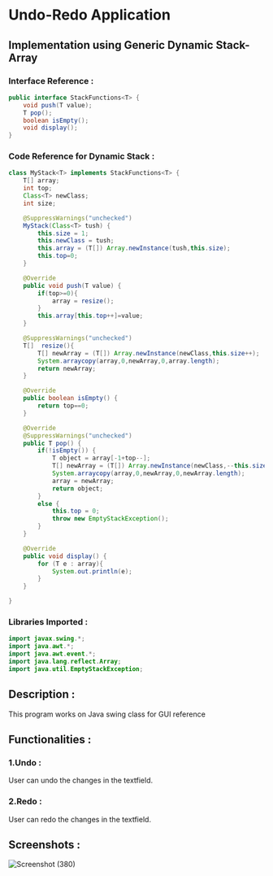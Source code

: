 # Undo-Redo Application 
## Implementation using Generic Dynamic Stack-Array 
### Interface Reference :
```java
public interface StackFunctions<T> {
    void push(T value);
    T pop();
    boolean isEmpty();
    void display();
}
```
### Code Reference for Dynamic Stack :
```java
class MyStack<T> implements StackFunctions<T> {
    T[] array;
    int top;
    Class<T> newClass;
    int size;

    @SuppressWarnings("unchecked")
    MyStack(Class<T> tush) {
        this.size = 1;
        this.newClass = tush;
        this.array = (T[]) Array.newInstance(tush,this.size);
        this.top=0;
    }

    @Override
    public void push(T value) {
        if(top>=0){
            array = resize();
        }
        this.array[this.top++]=value;
    }

    @SuppressWarnings("unchecked")
    T[]  resize(){
        T[] newArray = (T[]) Array.newInstance(newClass,this.size++);
        System.arraycopy(array,0,newArray,0,array.length);
        return newArray;
    }

    @Override
    public boolean isEmpty() {
        return top==0;
    }

    @Override
    @SuppressWarnings("unchecked")
    public T pop() {
        if(!isEmpty()) {
            T object = array[-1+top--];
            T[] newArray = (T[]) Array.newInstance(newClass,--this.size-1);
            System.arraycopy(array,0,newArray,0,newArray.length);
            array = newArray;
            return object;
        }
        else {
            this.top = 0;
            throw new EmptyStackException();
        }
    }

    @Override
    public void display() {
        for (T e : array){
            System.out.println(e);
        }
    }

}
```
### Libraries Imported :
```java
import javax.swing.*;
import java.awt.*;
import java.awt.event.*;
import java.lang.reflect.Array;
import java.util.EmptyStackException;
```
## Description :
This program works on Java swing class for GUI reference
## Functionalities :
### 1.Undo :
User can undo the changes in the textfield.
### 2.Redo :
User can redo the changes in the textfield.
## Screenshots :
![Screenshot (380)](https://user-images.githubusercontent.com/82898989/137532637-2962d6d8-e4d3-4cc6-b6d3-179ef718fd8e.png)
 
